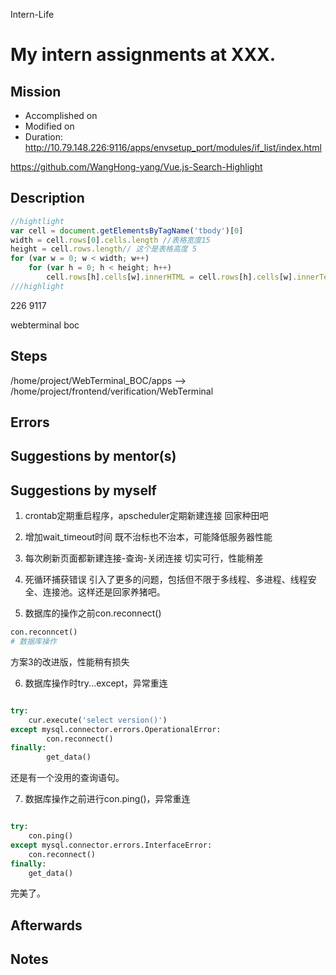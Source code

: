 Intern-Life
# My intern assignments at XXX.

## Mission 
* Accomplished on 
* Modified on 
* Duration: 
http://10.79.148.226:9116/apps/envsetup_port/modules/if_list/index.html

https://github.com/WangHong-yang/Vue.js-Search-Highlight

## Description
```javascript
//hightlight
var cell = document.getElementsByTagName('tbody')[0]
width = cell.rows[0].cells.length //表格宽度15
height = cell.rows.length// 这个是表格高度 5
for (var w = 0; w < width; w++)
    for (var h = 0; h < height; h++)
        cell.rows[h].cells[w].innerHTML = cell.rows[h].cells[w].innerText.replace(keywords, '<span class="_p-filter-matched">' + keywords + '</span>')
///highlight
```


226    9117


webterminal boc 
## Steps
/home/project/WebTerminal_BOC/apps
-->
/home/project/frontend/verification/WebTerminal


## Errors


## Suggestions by mentor(s)

## Suggestions by myself

1. crontab定期重启程序，apscheduler定期新建连接
回家种田吧

2. 增加wait_timeout时间
既不治标也不治本，可能降低服务器性能

3. 每次刷新页面都新建连接-查询-关闭连接
切实可行，性能稍差

4. 死循环捕获错误
引入了更多的问题，包括但不限于多线程、多进程、线程安全、连接池。这样还是回家养猪吧。

5. 数据库的操作之前con.reconnect()
```python
con.reconncet()
# 数据库操作
```
方案3的改进版，性能稍有损失

6. 数据库操作时try...except，异常重连
```python

try:
    cur.execute('select version()')
except mysql.connector.errors.OperationalError:
        con.reconnect()
finally:
        get_data()

```
还是有一个没用的查询语句。

7. 数据库操作之前进行con.ping()，异常重连
```python

try:
    con.ping()
except mysql.connector.errors.InterfaceError:
    con.reconnect()
finally:
    get_data()

```
完美了。

## Afterwards

## Notes
